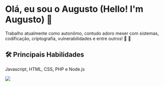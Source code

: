
# Olá, eu sou o Augusto (Hello! I'm Augusto) 👋
Trabalho atualmente como autonômo, contudo adoro mexer com sistemas, codificação, criptografia, vulnerabilidades e entre outros! :sparkling_heart: :dizzy:

## 🛠 Principais Habilidades
Javascript, HTML, CSS, PHP e Node.js

<img src="https://64.media.tumblr.com/1e59432e5fe2d7942df39fdd0223d294/9ec5a9ae5ba9f7db-ae/s1280x1920/8f45c6df3adc9f1a74b58a275b587982b5de8abc.gif">

